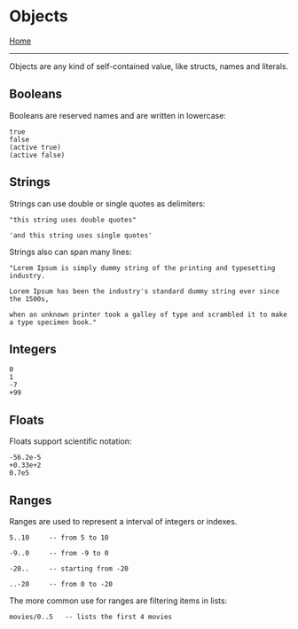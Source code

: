 # Objects

[Home](../README.md)

---

Objects are any kind of self-contained value, like structs, names and literals.


## Booleans

Booleans are reserved names and are written in lowercase:

```
true
false
(active true)
(active false)

```


## Strings

Strings can use double or single quotes as delimiters:

```
"this string uses double quotes"

'and this string uses single quotes'
```

Strings also can span many lines:

```
"Lorem Ipsum is simply dummy string of the printing and typesetting industry.

Lorem Ipsum has been the industry's standard dummy string ever since the 1500s,

when an unknown printer took a galley of type and scrambled it to make a type specimen book."
```


## Integers

```
0
1
-7
+99
```

## Floats

Floats support scientific notation:

```
-56.2e-5
+0.33e+2
0.7e5
```


## Ranges

Ranges are used to represent a interval of integers or indexes.

```
5..10     -- from 5 to 10

-9..0     -- from -9 to 0

-20..     -- starting from -20

..-20     -- from 0 to -20
```

The more common use for ranges are filtering items in lists:

```
movies/0..5   -- lists the first 4 movies
```
